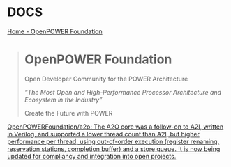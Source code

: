 # DOCS


[Home - OpenPOWER Foundation](https://openpowerfoundation.org/)

> # OpenPOWER Foundation
> 
> Open Developer Community for the POWER Architecture
> 
> _“The Most Open and High-Performance Processor Architecture and Ecosystem in the Industry”_
> 
> Create the Future with POWER


[OpenPOWERFoundation/a2o: The A2O core was a follow-on to A2I, written in Verilog, and supported a lower thread count than A2I, but higher performance per thread, using out-of-order execution (register renaming, reservation stations, completion buffer) and a store queue. It is now being updated for compliancy and integration into open projects.](https://github.com/OpenPOWERFoundation/a2o)


